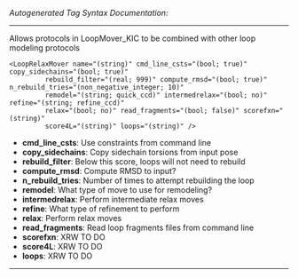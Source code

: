 _Autogenerated Tag Syntax Documentation:_

---
Allows protocols in LoopMover_KIC to be combined with other loop modeling protocols

```
<LoopRelaxMover name="(string)" cmd_line_csts="(bool; true)" copy_sidechains="(bool; true)"
         rebuild_filter="(real; 999)" compute_rmsd="(bool; true)" n_rebuild_tries="(non_negative_integer; 10)"
         remodel="(string; quick_ccd)" intermedrelax="(bool; no)" refine="(string; refine_ccd)"
         relax="(bool; no)" read_fragments="(bool; false)" scorefxn="(string)"
         score4L="(string)" loops="(string)" />
```

-   **cmd_line_csts**: Use constraints from command line
-   **copy_sidechains**: Copy sidechain torsions from input pose
-   **rebuild_filter**: Below this score, loops will not need to rebuild
-   **compute_rmsd**: Compute RMSD to input?
-   **n_rebuild_tries**: Number of times to attempt rebuilding the loop
-   **remodel**: What type of move to use for remodeling?
-   **intermedrelax**: Perform intermediate relax moves
-   **refine**: What type of refinement to perform
-   **relax**: Perform relax moves
-   **read_fragments**: Read loop fragments files from command line
-   **scorefxn**: XRW TO DO
-   **score4L**: XRW TO DO
-   **loops**: XRW TO DO

---
